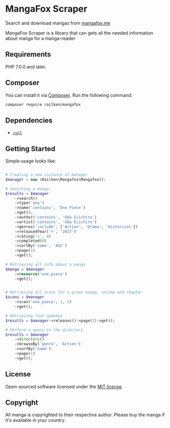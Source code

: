 # MangaFox Scraper

Search and download mangas from [mangafox.me](http://mangafox.me/)

MangaFox Scraper is a library that can gets all the needed information about manga for a manga-reader

## Requirements

PHP 7.0.0 and later.

## Composer

You can install it via [Composer](http://getcomposer.org/). Run the following command:

```bash
composer require railken/mangafox
```


## Dependencies

- [`curl`](https://secure.php.net/manual/en/book.curl.php)


## Getting Started

Simple usage looks like:

```php

# Creating a new instance of manager
$manager = new \Railken\Mangafox\Mangafox();

# Searching a manga
$results = $manager
    ->search()
    ->type('any')
    ->name('contains', 'One Piece')
    ->get();
    ->author('contains', 'Oda Eiichiro')
    ->artist('contains', 'Oda Eiichiro')
    ->genres('include', ['Action', 'Drama', 'Historical'])
    ->releasedYear('<', '2017')
    ->rating('>', 4)
    ->completed(0)
    ->sortBy('name', 'ASC')
    ->page(1)
    ->get();

# Retrieving all info about a manga
$manga = $manager
	->resource('one_piece')
	->get();


# Retrieving all scans for a given manga, volume and chapter
$scans = $manager
	->scan('one_piece', 1, 1)
	->get();

# Retrieving last updates 
$results = $manager->releases()->page(1)->get();

# Perform a query in the directory
$results = $manager
    ->directory()
    ->browseBy('genre', 'Action')
    ->sortBy('name') 
    ->page(1)
    ->get();
```


## License

Open-sourced software licensed under the [MIT license](http://opensource.org/licenses/MIT).

## Copyright

All manga is copyrighted to their respective author. Please buy the manga if it's available in your country.